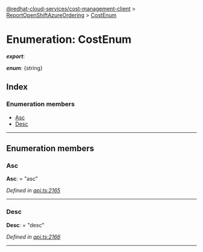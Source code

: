 [@redhat-cloud-services/cost-management-client](../README.md) > [ReportOpenShiftAzureOrdering](../modules/reportopenshiftazureordering.md) > [CostEnum](../enums/reportopenshiftazureordering.costenum.md)

# Enumeration: CostEnum

*__export__*: 

*__enum__*: {string}

## Index

### Enumeration members

* [Asc](reportopenshiftazureordering.costenum.md#asc)
* [Desc](reportopenshiftazureordering.costenum.md#desc)

---

## Enumeration members

<a id="asc"></a>

###  Asc

**Asc**:  = "asc"

*Defined in [api.ts:2165](https://github.com/karelhala/javascript-clients/blob/master/packages/cost-management/api.ts#L2165)*

___
<a id="desc"></a>

###  Desc

**Desc**:  = "desc"

*Defined in [api.ts:2166](https://github.com/karelhala/javascript-clients/blob/master/packages/cost-management/api.ts#L2166)*

___

